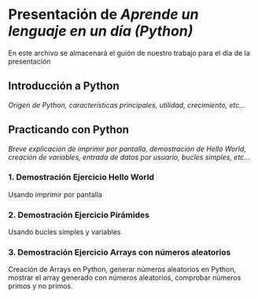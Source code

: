 # Presentación de _Aprende un lenguaje en un día **(Python)**_
En este archivo se almacenará el guión de nuestro trabajo para el día de la presentación
## Introducción a Python
_Origen de Python, características principales, utilidad, crecimiento, etc..._
## Practicando con Python
_Breve explicación de imprimir por pantalla, demostración de Hello World, creación de variables, entrada de datos por usuario, bucles simples, etc..._
### 1. Demostración Ejercicio Hello World
Usando imprimir por pantalla
### 2. Demostración Ejercicio Pirámides
Usando bucles simples y variables
### 3. Demostración Ejercicio Arrays con números aleatorios
Creación de Arrays en Python, generar números aleatorios en Python, mostrar el array generado con  números aleatorios, comprobar números primos y no primos.
